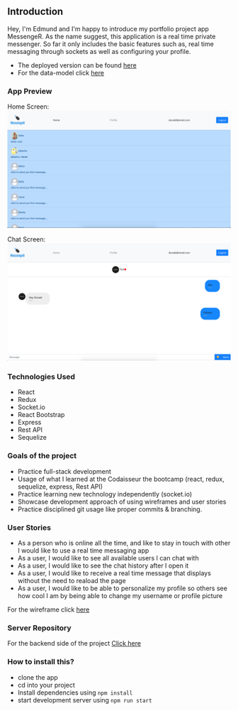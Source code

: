 ## Introduction
Hey, I'm Edmund and I'm happy to introduce my portfolio project app MessengeR. As the name suggest, this application is a real time private messenger. So far it only includes the basic features such as, real time messaging through sockets as well as configuring your profile.

- The deployed version can be found [here](https://react-messenger.netlify.app/)
- For the data-model click [here](https://github.com/Edmund27/MessengeR-frontend/blob/development/attachments/Data_model.png)

### App Preview

Home Screen:
<img src="/attachments/home-screen.png">

Chat Screen:
<img src="/attachments/chat-screen.png">

### Technologies Used

- React
- Redux
- Socket.io
- React Bootstrap
- Express
- Rest API
- Sequelize

### Goals of the project

- Practice full-stack development
- Usage of what I learned at the Codaisseur the bootcamp (react, redux, sequelize, express, Rest API)
- Practice learning new technology independently (socket.io)
- Showcase development approach of using wireframes and user stories
- Practice disciplined git usage like proper commits & branching.

### User Stories

- As a person who is online all the time, and like to stay in touch with other I would like to use a real time messaging app
- As a user, I would like to see all available users I can chat with
- As a user, I would like to see the chat history after I open it
- As a user, I would like to receive a real time message that displays without the need to reaload the page
- As a user, I would like to be able to personalize my profile so others see how cool I am by being able to change my username or profile picture

For the wireframe click [here](https://github.com/Edmund27/MessengeR-frontend/blob/development/attachments/wireframe.png)

### Server Repository

For the backend side of the project [Click here](https://github.com/Edmund27/MessengeR-backend)


### How to install this?

- clone the app
- cd into your project
- Install dependencies using `npm install`
- start development server using `npm run start`
